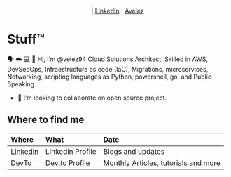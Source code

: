 
<p align="center" valign="center">  | <a href="https://www.linkedin.com/in/alejandro-velez-12aaa0115/">LinkedIn</a> | <a rel="DevTO" href="https://dev.to/avelez">Avelez</a> </p>

# Stuff™
:speaking_head: :cloud: :computer:
👋 Hi, I’m @velez94 Cloud Solutions Architect. Skilled in AWS, DevSecOps, Infraestructure as code (IaC), Migrations, microservices, Networking, scripting languages as Python, powershell, go, and Public Speaking. 

- 💞️ I’m looking to collaborate on open source project.
 

## Where to find me

| Where | What | Date |
|:--------------------------- |:-----|:-----|
| [Linkedin](https://www.linkedin.com/in/alejandro-velez-12aaa0115/) | Linkedin Profile | Blogs and updates |
| [DevTo](https://dev.to/avelez) | Dev.to Profile  | Monthly Articles, tutorials and more |



<!---
velez94/velez94 is a ✨ special ✨ repository because its `README.md` (this file) appears on your GitHub profile.
You can click the Preview link to take a look at your changes.
--->
